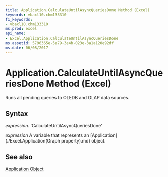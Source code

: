 ```yaml
---
title: Application.CalculateUntilAsyncQueriesDone Method (Excel)
keywords: vbaxl10.chm133310
f1_keywords:
- vbaxl10.chm133310
ms.prod: excel
api_name:
- Excel.Application.CalculateUntilAsyncQueriesDone
ms.assetid: 5796365e-5a79-3e4b-023e-3a1a120e92df
ms.date: 06/08/2017
---
```



# Application.CalculateUntilAsyncQueriesDone Method (Excel)

Runs all pending queries to OLEDB and OLAP data sources.


## Syntax

 _expression_. 'CalculateUntilAsyncQueriesDone'

 _expression_ A variable that represents an [Application](./Excel.Application(Graph property).md) object.


## See also


[Application Object](Excel.Application(objec).md)

